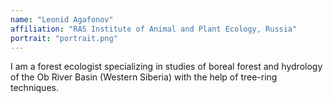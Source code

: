 ```yaml
---
name: "Leonid Agafonov"
affiliation: "RAS Institute of Animal and Plant Ecology, Russia"
portrait: "portrait.png"
---
```


I am a forest ecologist specializing in studies of boreal forest
and hydrology of the Ob River Basin (Western Siberia) with the
help of tree-ring techniques.
